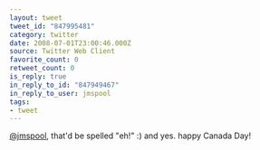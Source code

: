 ```yaml
---
layout: tweet
tweet_id: "847995481"
category: twitter
date: 2008-07-01T23:00:46.000Z
source: Twitter Web Client
favorite_count: 0
retweet_count: 0
is_reply: true
in_reply_to_id: "847949467"
in_reply_to_user: jmspool
tags:
- tweet
---
```


[@jmspool](https://twitter.com/@jmspool), that'd be spelled "eh!" :) and yes. happy Canada Day!

